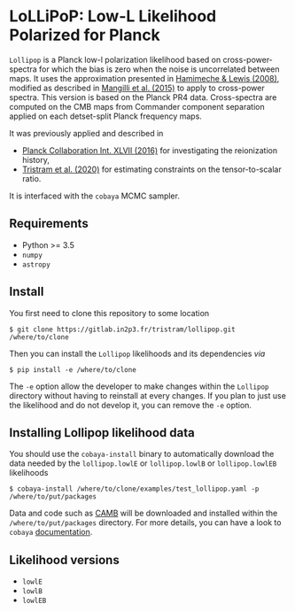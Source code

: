 LoLLiPoP: Low-L Likelihood Polarized for Planck
================================================

``Lollipop`` is a Planck low-l polarization likelihood based on cross-power-spectra for which the bias is zero when the noise is uncorrelated between maps. It uses the approximation presented in [Hamimeche & Lewis (2008)](https://arxiv.org/abs/0801.0554), modified as described in [Mangilli et al. (2015)](https://arxiv.org/abs/1503.01347) to apply to cross-power spectra.
This version is based on the Planck PR4 data. Cross-spectra are computed on the CMB maps from Commander component separation applied on each detset-split Planck frequency maps.

It was previously applied and described in 
- [Planck Collaboration Int. XLVII (2016)](https://arxiv.org/abs/1605.03507) for investigating the reionization history,
- [Tristram et al. (2020)](https://arxiv.org/abs/2010.01139) for estimating constraints on the tensor-to-scalar ratio.

It is interfaced with the ``cobaya`` MCMC sampler.

Requirements
------------
* Python >= 3.5
* `numpy`
* `astropy`

Install
-------

You first need to clone this repository to some location

```shell
$ git clone https://gitlab.in2p3.fr/tristram/lollipop.git /where/to/clone
```

Then you can install the `Lollipop` likelihoods and its dependencies *via*

```shell
$ pip install -e /where/to/clone
```

The ``-e`` option allow the developer to make changes within the `Lollipop` directory without having
to reinstall at every changes. If you plan to just use the likelihood and do not develop it, you can
remove the ``-e`` option.

Installing Lollipop likelihood data
-----------------------------------

You should use the `cobaya-install` binary to automatically download the data needed by the
`lollipop.lowlE` or `lollipop.lowlB` or `lollipop.lowlEB` likelihoods

```shell
$ cobaya-install /where/to/clone/examples/test_lollipop.yaml -p /where/to/put/packages
```

Data and code such as [CAMB](https://github.com/cmbant/CAMB) will be downloaded and installed within
the ``/where/to/put/packages`` directory. For more details, you can have a look to `cobaya`
[documentation](https://cobaya.readthedocs.io/en/latest/installation_cosmo.html).


Likelihood versions
-------------------

* ``lowlE``
* ``lowlB``
* ``lowlEB``
